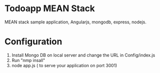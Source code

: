 # Todoapp MEAN Stack
MEAN stack sample application, Angularjs, mongodb, express, nodejs.

# Configuration

1. Install Mongo DB on local server and change the URL in Config/index.js
2. Run "nmp insall"
3. node app.js ( to serve your application on port 3001)

